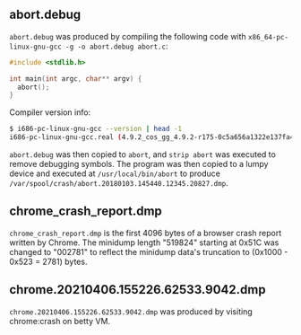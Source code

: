 ## abort.debug

`abort.debug` was produced by compiling the following code with
`x86_64-pc-linux-gnu-gcc -g -o abort.debug abort.c`:

```c
#include <stdlib.h>

int main(int argc, char** argv) {
  abort();
}
```

Compiler version info:

```sh
$ i686-pc-linux-gnu-gcc --version | head -1
i686-pc-linux-gnu-gcc.real (4.9.2_cos_gg_4.9.2-r175-0c5a656a1322e137fa4a251f2ccc6c4022918c0a_4.9.2-r175) 4.9.x 20150123 (prerelease)
```

`abort.debug` was then copied to `abort`, and `strip abort` was executed to
remove debugging symbols. The program was then copied to a lumpy device and
executed at `/usr/local/bin/abort` to produce
`/var/spool/crash/abort.20180103.145440.12345.20827.dmp`.

## chrome\_crash\_report.dmp

`chrome_crash_report.dmp` is the first 4096 bytes of a browser crash report
written by Chrome. The minidump length "519824" starting at 0x51C was changed to
"002781" to reflect the minidump data's truncation to (0x1000 - 0x523 = 2781)
bytes.

## chrome.20210406.155226.62533.9042.dmp

`chrome.20210406.155226.62533.9042.dmp` was produced by visiting chrome:crash
on betty VM.
